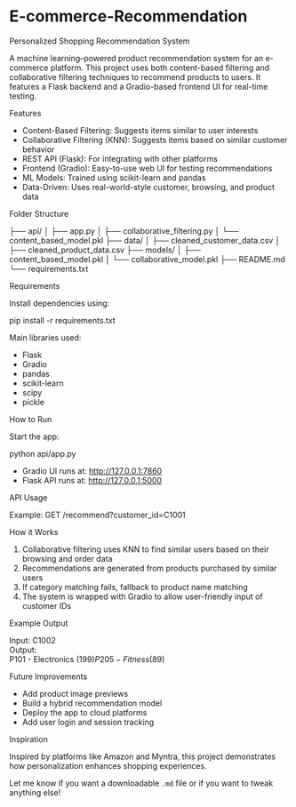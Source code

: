 # E-commerce-Recommendation
Personalized Shopping Recommendation System

A machine learning–powered product recommendation system for an e-commerce platform. This project uses both content-based filtering and collaborative filtering techniques to recommend products to users. It features a Flask backend and a Gradio-based frontend UI for real-time testing.

Features

- Content-Based Filtering: Suggests items similar to user interests  
- Collaborative Filtering (KNN): Suggests items based on similar customer behavior  
- REST API (Flask): For integrating with other platforms  
- Frontend (Gradio): Easy-to-use web UI for testing recommendations  
- ML Models: Trained using scikit-learn and pandas  
- Data-Driven: Uses real-world-style customer, browsing, and product data  

Folder Structure

├── api/
│   ├── app.py
│   ├── collaborative_filtering.py
│   └── content_based_model.pkl
├── data/
│   ├── cleaned_customer_data.csv
│   ├── cleaned_product_data.csv
├── models/
│   ├── content_based_model.pkl
│   └── collaborative_model.pkl
├── README.md
└── requirements.txt

Requirements

Install dependencies using:

pip install -r requirements.txt

Main libraries used:

- Flask  
- Gradio  
- pandas  
- scikit-learn  
- scipy  
- pickle  

How to Run

Start the app:

python api/app.py

- Gradio UI runs at: http://127.0.0.1:7860  
- Flask API runs at: http://127.0.0.1:5000  

API Usage

Example:
GET /recommend?customer_id=C1001

How it Works

1. Collaborative filtering uses KNN to find similar users based on their browsing and order data  
2. Recommendations are generated from products purchased by similar users  
3. If category matching fails, fallback to product name matching  
4. The system is wrapped with Gradio to allow user-friendly input of customer IDs  

Example Output

Input: C1002  
Output:  
P101 - Electronics ($199)  
P205 - Fitness ($89)  

Future Improvements

- Add product image previews  
- Build a hybrid recommendation model  
- Deploy the app to cloud platforms  
- Add user login and session tracking  

Inspiration

Inspired by platforms like Amazon and Myntra, this project demonstrates how personalization enhances shopping experiences.

Let me know if you want a downloadable `.md` file or if you want to tweak anything else!
